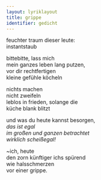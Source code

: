 ```yaml
---
layout: lyriklayout
title: grippe
identifier: gedicht
---
```


feuchter traum dieser leute:   
instantstaub  
  
bittebitte, lass mich   
mein ganzes leben lang putzen,  
vor dir rechtfertigen  
kleine gefühle köcheln  

nichts machen   
nicht zweifeln   
leblos in frieden, solange die   
küche blank blitzt  

und was du heute kannst besorgen,   
_das ist egal_  
_im großen und ganzen betrachtet_  
_wirklich scheißegal!_  
  
~ich, heute  
den zorn künftiger ichs spürend  
wie halsschmerzen  
vor einer grippe.  